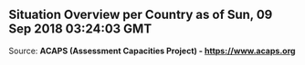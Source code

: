 ## Situation Overview per Country as of Sun, 09 Sep 2018 03:24:03 GMT

Source: **ACAPS (Assessment Capacities Project) - https://www.acaps.org**